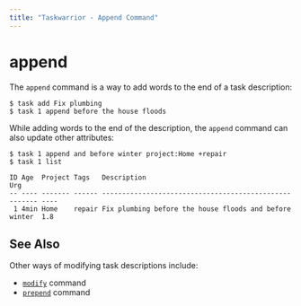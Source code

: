 ```yaml
---
title: "Taskwarrior - Append Command"
---
```


# append

The `append` command is a way to add words to the end of a task description:

    $ task add Fix plumbing
    $ task 1 append before the house floods

While adding words to the end of the description, the `append` command can also
update other attributes:

    $ task 1 append and before winter project:Home +repair
    $ task 1 list

    ID Age  Project Tags   Description                                            Urg
    -- ---- ------- ------ ------------------------------------------------------ ----
     1 4min Home    repair Fix plumbing before the house floods and before winter  1.8

## See Also

Other ways of modifying task descriptions include:

-   [`modify`](/docs/commands/modify) command
-   [`prepend`](/docs/commands/prepend) command
